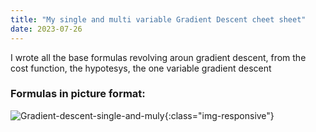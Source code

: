 ```yaml
---
title: "My single and multi variable Gradient Descent cheet sheet"
date: 2023-07-26
---
```


I wrote all the base formulas revolving aroun gradient descent, from the cost function, the hypotesys, the one variable gradient descent


### Formulas in picture format:

![Gradient-descent-single-and-muly](../_images/IMG_1139.jpg){:class="img-responsive"}

